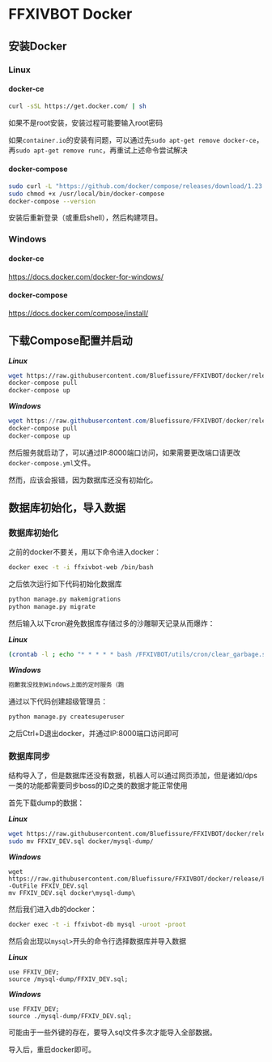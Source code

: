 # FFXIVBOT Docker

## 安装Docker

### Linux

#### docker-ce

```bash
curl -sSL https://get.docker.com/ | sh 
```

如果不是root安装，安装过程可能要输入root密码

如果`container.io`的安装有问题，可以通过先`sudo apt-get remove docker-ce`，再`sudo apt-get remove runc`，再重试上述命令尝试解决

#### docker-compose

```bash
sudo curl -L "https://github.com/docker/compose/releases/download/1.23.1/docker-compose-$(uname -s)-$(uname -m)" -o /usr/local/bin/docker-compose
sudo chmod +x /usr/local/bin/docker-compose
docker-compose --version
```

安装后重新登录（或重启shell），然后构建项目。

### Windows

#### docker-ce

https://docs.docker.com/docker-for-windows/

#### docker-compose

https://docs.docker.com/compose/install/

## 下载Compose配置并启动

***Linux***

```bash
wget https://raw.githubusercontent.com/Bluefissure/FFXIVBOT/docker/release/docker-compose.yml
docker-compose pull
docker-compose up
```

***Windows***

```powershell
wget https://raw.githubusercontent.com/Bluefissure/FFXIVBOT/docker/release/docker-compose.yml -OutFile docker-compose.yml
docker-compose pull
docker-compose up
```

然后服务就启动了，可以通过IP:8000端口访问，如果需要更改端口请更改`docker-compose.yml`文件。

然而，应该会报错，因为数据库还没有初始化。

## 数据库初始化，导入数据

### 数据库初始化

之前的docker不要关，用以下命令进入docker：

```bash
docker exec -t -i ffxivbot-web /bin/bash
```

之后依次运行如下代码初始化数据库

```bash
python manage.py makemigrations
python manage.py migrate
```

然后输入以下cron避免数据库存储过多的沙雕聊天记录从而爆炸：

***Linux***

```bash
(crontab -l ; echo "* * * * * bash /FFXIVBOT/utils/cron/clear_garbage.sh >> /var/log/cron.log") | crontab
```

***Windows***

```powershell
抱歉我没找到Windows上面的定时服务（跑
```

通过以下代码创建超级管理员：

```bash
python manage.py createsuperuser
```

之后Ctrl+D退出docker，并通过IP:8000端口访问即可

### 数据库同步

结构导入了，但是数据库还没有数据，机器人可以通过网页添加，但是诸如/dps一类的功能都需要同步boss的ID之类的数据才能正常使用

首先下载dump的数据：

***Linux***

```bash
wget https://raw.githubusercontent.com/Bluefissure/FFXIVBOT/docker/release/FFXIV_DEV.sql 
sudo mv FFXIV_DEV.sql docker/mysql-dump/
```

***Windows***

```
wget https://raw.githubusercontent.com/Bluefissure/FFXIVBOT/docker/release/FFXIV_DEV.sql -OutFile FFXIV_DEV.sql
mv FFXIV_DEV.sql docker\mysql-dump\
```

然后我们进入db的docker：

```bash
docker exec -t -i ffxivbot-db mysql -uroot -proot
```

然后会出现以`mysql>`开头的命令行选择数据库并导入数据

***Linux***

```mysql
use FFXIV_DEV;
source /mysql-dump/FFXIV_DEV.sql;
```

***Windows***

```mysql
use FFXIV_DEV;
source ./mysql-dump/FFXIV_DEV.sql;
```

可能由于一些外键的存在，要导入sql文件多次才能导入全部数据。

导入后，重启docker即可。